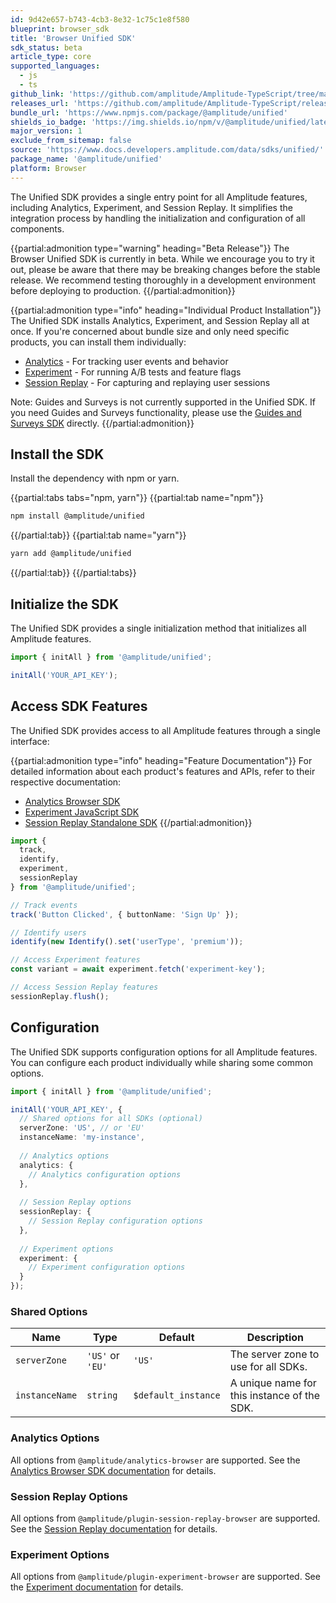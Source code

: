 ```yaml
---
id: 9d42e657-b743-4cb3-8e32-1c75c1e8f580
blueprint: browser_sdk
title: 'Browser Unified SDK'
sdk_status: beta
article_type: core
supported_languages:
  - js
  - ts
github_link: 'https://github.com/amplitude/Amplitude-TypeScript/tree/main/packages/unified'
releases_url: 'https://github.com/amplitude/Amplitude-TypeScript/releases?q=unified&expanded=true'
bundle_url: 'https://www.npmjs.com/package/@amplitude/unified'
shields_io_badge: 'https://img.shields.io/npm/v/@amplitude/unified/latest.svg'
major_version: 1
exclude_from_sitemap: false
source: 'https://www.docs.developers.amplitude.com/data/sdks/unified/'
package_name: '@amplitude/unified'
platform: Browser
---
```

The Unified SDK provides a single entry point for all Amplitude features, including Analytics, Experiment, and Session Replay. It simplifies the integration process by handling the initialization and configuration of all components.

{{partial:admonition type="warning" heading="Beta Release"}}
The Browser Unified SDK is currently in beta. While we encourage you to try it out, please be aware that there may be breaking changes before the stable release. We recommend testing thoroughly in a development environment before deploying to production.
{{/partial:admonition}}

{{partial:admonition type="info" heading="Individual Product Installation"}}
The Unified SDK installs Analytics, Experiment, and Session Replay all at once. If you're concerned about bundle size and only need specific products, you can install them individually:

- [Analytics](/docs/sdks/analytics/browser/browser-sdk-2) - For tracking user events and behavior
- [Experiment](/docs/sdks/experiment-sdks/experiment-javascript) - For running A/B tests and feature flags
- [Session Replay](/docs/session-replay/session-replay-standalone-sdk) - For capturing and replaying user sessions

Note: Guides and Surveys is not currently supported in the Unified SDK. If you need Guides and Surveys functionality, please use the [Guides and Surveys SDK](/docs/guides-and-surveys/sdk) directly.
{{/partial:admonition}}

## Install the SDK

Install the dependency with npm or yarn.

{{partial:tabs tabs="npm, yarn"}}
{{partial:tab name="npm"}}
```bash
npm install @amplitude/unified
```
{{/partial:tab}}
{{partial:tab name="yarn"}}
```bash
yarn add @amplitude/unified
```
{{/partial:tab}}
{{/partial:tabs}}

## Initialize the SDK

The Unified SDK provides a single initialization method that initializes all Amplitude features.

```typescript
import { initAll } from '@amplitude/unified';

initAll('YOUR_API_KEY');
```

## Access SDK Features

The Unified SDK provides access to all Amplitude features through a single interface:

{{partial:admonition type="info" heading="Feature Documentation"}}
For detailed information about each product's features and APIs, refer to their respective documentation:
- [Analytics Browser SDK](/docs/sdks/analytics/browser/browser-sdk-2)
- [Experiment JavaScript SDK](/docs/sdks/experiment-sdks/experiment-javascript)
- [Session Replay Standalone SDK](/docs/session-replay/session-replay-standalone-sdk)
{{/partial:admonition}}

```typescript
import { 
  track, 
  identify, 
  experiment, 
  sessionReplay 
} from '@amplitude/unified';

// Track events
track('Button Clicked', { buttonName: 'Sign Up' });

// Identify users
identify(new Identify().set('userType', 'premium'));

// Access Experiment features
const variant = await experiment.fetch('experiment-key');

// Access Session Replay features
sessionReplay.flush();
```

## Configuration

The Unified SDK supports configuration options for all Amplitude features. You can configure each product individually while sharing some common options.

```typescript
import { initAll } from '@amplitude/unified';

initAll('YOUR_API_KEY', {
  // Shared options for all SDKs (optional)
  serverZone: 'US', // or 'EU'
  instanceName: 'my-instance',
  
  // Analytics options
  analytics: {
    // Analytics configuration options
  },
  
  // Session Replay options
  sessionReplay: {
    // Session Replay configuration options
  },
  
  // Experiment options
  experiment: {
    // Experiment configuration options
  }
});
```

### Shared Options

|Name|Type|Default|Description|
|-|-|-|-|
|`serverZone`|`'US'` or `'EU'`|`'US'`|The server zone to use for all SDKs.|
|`instanceName`|`string`|`$default_instance`|A unique name for this instance of the SDK.|

### Analytics Options

All options from `@amplitude/analytics-browser` are supported. See the [Analytics Browser SDK documentation](/docs/sdks/analytics/browser/browser-sdk-2#initialize-the-sdk) for details.

### Session Replay Options

All options from `@amplitude/plugin-session-replay-browser` are supported. See the [Session Replay documentation](/docs/session-replay/session-replay-standalone-sdk#configuration) for details.

### Experiment Options

All options from `@amplitude/plugin-experiment-browser` are supported. See the [Experiment documentation](/docs/sdks/experiment-sdks/experiment-javascript#configuration) for details.
